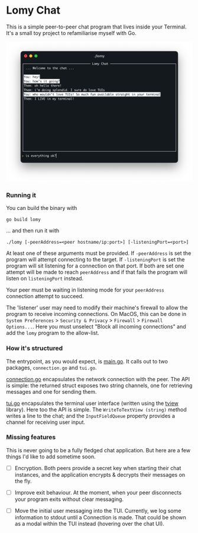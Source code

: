 
# Lomy Chat

This is a simple peer-to-peer chat program that lives inside your Terminal. It's a 
small toy project to refamiliarise myself with Go.

![screenshot.png](images%2Fscreenshot.png)

### Running it
You can build the binary with
```shell
go build lomy
```

... and then run it with
```shell
./lomy [-peerAddress=<peer hostname/ip:port>] [-listeningPort=<port>]
```
At least one of these arguments must be provided. If `-peerAddress` is set the program
will attempt connecting to the target. If `-listeningPort` is set the program will sit
listening for a connection on that port. If both are set one attempt will be made to reach
`peerAddress` and if that fails the program will listen on `listeningPort` instead.

Your peer must be waiting in listening mode for your `peerAddress` connection attempt to
succeed.

The 'listener' user may need to modify their machine's firewall to allow the 
program to receive incoming connections. On MacOS, this can be done in
`System Preferences` > `Security & Privacy` > `Firewall` > `Firewall Options...`. Here 
you must unselect "Block all incoming connections" and add the `lomy` program to the 
allow-list.


### How it's structured

The entrypoint, as you would expect, is [main.go](main.go). It calls out to two 
packages, `connection.go` and `tui.go`.

[connection.go](connection/connection.go) encapsulates the network connection with the 
peer. The API is simple: the returned struct exposes two string channels, one for 
retrieving messages and one for sending them.

[tui.go](tui/tui.go) encapsulates the terminal user interface (written using the 
[tview](https://github.com/rivo/tview) library). Here too the API is simple. The
`WriteToTextView (string)` method writes a line to the chat; and the `InputFieldQueue` 
property provides a channel for receiving user input.


### Missing features

This is never going to be a fully fledged chat application. But here are a few things 
I'd like to add sometime soon.

- [ ] Encryption. Both peers provide a secret key when starting their chat instances, 
 and the application encrypts & decrypts their messages on the fly.
- [ ] Improve exit behaviour. At the moment, when your peer disconnects your program 
  exits without clear messaging.
- [ ] Move the initial user messaging into the TUI. Currently, we log some information 
  to stdout until a Connection is made. That could be shown as a modal within the TUI 
  instead (hovering over the chat UI).

